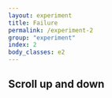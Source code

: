 ```yaml
---
layout: experiment
title: Failure
permalink: /experiment-2
group: "experiment"
index: 2
body_classes: e2
---
```

<section class="experiment-section experiment-2 fixed">
	<div class="text-container-2">
		<h1 class="text-box text-2">Scroll up and down</h1>
	</div>
</section>

